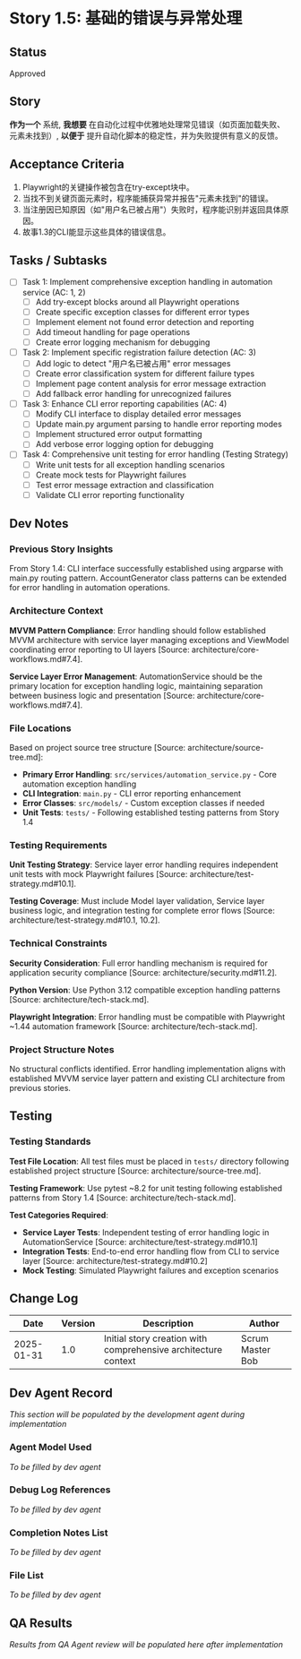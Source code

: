 # Story 1.5: 基础的错误与异常处理

## Status
Approved

## Story
**作为一个** 系统,
**我想要** 在自动化过程中优雅地处理常见错误（如页面加载失败、元素未找到）,
**以便于** 提升自动化脚本的稳定性，并为失败提供有意义的反馈。

## Acceptance Criteria
1. Playwright的关键操作被包含在try-except块中。
2. 当找不到关键页面元素时，程序能捕获异常并报告"元素未找到"的错误。
3. 当注册因已知原因（如"用户名已被占用"）失败时，程序能识别并返回具体原因。
4. 故事1.3的CLI能显示这些具体的错误信息。

## Tasks / Subtasks
- [ ] Task 1: Implement comprehensive exception handling in automation service (AC: 1, 2)
  - [ ] Add try-except blocks around all Playwright operations
  - [ ] Create specific exception classes for different error types
  - [ ] Implement element not found error detection and reporting
  - [ ] Add timeout handling for page operations
  - [ ] Create error logging mechanism for debugging

- [ ] Task 2: Implement specific registration failure detection (AC: 3)
  - [ ] Add logic to detect "用户名已被占用" error messages
  - [ ] Create error classification system for different failure types
  - [ ] Implement page content analysis for error message extraction
  - [ ] Add fallback error handling for unrecognized failures

- [ ] Task 3: Enhance CLI error reporting capabilities (AC: 4)
  - [ ] Modify CLI interface to display detailed error messages
  - [ ] Update main.py argument parsing to handle error reporting modes
  - [ ] Implement structured error output formatting
  - [ ] Add verbose error logging option for debugging

- [ ] Task 4: Comprehensive unit testing for error handling (Testing Strategy)
  - [ ] Write unit tests for all exception handling scenarios
  - [ ] Create mock tests for Playwright failures
  - [ ] Test error message extraction and classification
  - [ ] Validate CLI error reporting functionality

## Dev Notes

### Previous Story Insights
From Story 1.4: CLI interface successfully established using argparse with main.py routing pattern. AccountGenerator class patterns can be extended for error handling in automation operations.

### Architecture Context
**MVVM Pattern Compliance**: Error handling should follow established MVVM architecture with service layer managing exceptions and ViewModel coordinating error reporting to UI layers [Source: architecture/core-workflows.md#7.4].

**Service Layer Error Management**: AutomationService should be the primary location for exception handling logic, maintaining separation between business logic and presentation [Source: architecture/core-workflows.md#7.4].

### File Locations
Based on project source tree structure [Source: architecture/source-tree.md]:
- **Primary Error Handling**: `src/services/automation_service.py` - Core automation exception handling
- **CLI Integration**: `main.py` - CLI error reporting enhancement  
- **Error Classes**: `src/models/` - Custom exception classes if needed
- **Unit Tests**: `tests/` - Following established testing patterns from Story 1.4

### Testing Requirements
**Unit Testing Strategy**: Service layer error handling requires independent unit tests with mock Playwright failures [Source: architecture/test-strategy.md#10.1].

**Testing Coverage**: Must include Model layer validation, Service layer business logic, and integration testing for complete error flows [Source: architecture/test-strategy.md#10.1, 10.2].

### Technical Constraints
**Security Consideration**: Full error handling mechanism is required for application security compliance [Source: architecture/security.md#11.2].

**Python Version**: Use Python 3.12 compatible exception handling patterns [Source: architecture/tech-stack.md].

**Playwright Integration**: Error handling must be compatible with Playwright ~1.44 automation framework [Source: architecture/tech-stack.md].

### Project Structure Notes
No structural conflicts identified. Error handling implementation aligns with established MVVM service layer pattern and existing CLI architecture from previous stories.

## Testing
### Testing Standards
**Test File Location**: All test files must be placed in `tests/` directory following established project structure [Source: architecture/source-tree.md].

**Testing Framework**: Use pytest ~8.2 for unit testing following established patterns from Story 1.4 [Source: architecture/tech-stack.md].

**Test Categories Required**:
- **Service Layer Tests**: Independent testing of error handling logic in AutomationService [Source: architecture/test-strategy.md#10.1]
- **Integration Tests**: End-to-end error handling flow from CLI to service layer [Source: architecture/test-strategy.md#10.2]
- **Mock Testing**: Simulated Playwright failures and exception scenarios

## Change Log
| Date | Version | Description | Author |
|------|---------|-------------|---------|
| 2025-01-31 | 1.0 | Initial story creation with comprehensive architecture context | Scrum Master Bob |

## Dev Agent Record
*This section will be populated by the development agent during implementation*

### Agent Model Used
*To be filled by dev agent*

### Debug Log References
*To be filled by dev agent*

### Completion Notes List
*To be filled by dev agent*

### File List
*To be filled by dev agent*

## QA Results
*Results from QA Agent review will be populated here after implementation*